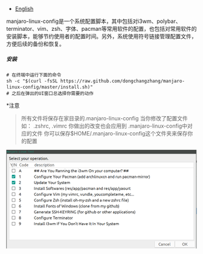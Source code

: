 * [English](README.md)

manjaro-linux-config是一个系统配置脚本，其中包括对i3wm、polybar、terminator、vim、zsh、字体、pacman等常用软件的配置，也包括对常用软件的安装脚本，能够节约使用者的配置时间。另外，系统使用符号链接管理配置文件，方便后续的备份和恢复。

##### 安装
```shell
# 在终端中运行下面的命令
sh -c "$(curl -fsSL https://raw.github.com/dongchangzhang/manjaro-linux-config/master/install.sh)"
# 之后在弹出的UI窗口总选择你需要的动作
```

*注意
> 所有文件将保存在家目录的.manjaro-linux-config
> 当你修改了配置文件
> 如： .zshrc, .vimrc
> 你做出的改变也会应用到 .manjaro-linux-config中对应的文件
> 你可以保存$HOME/.manjaro-linux-config这个文件夹来保存你的配置

![ui](preview/ui.png)

